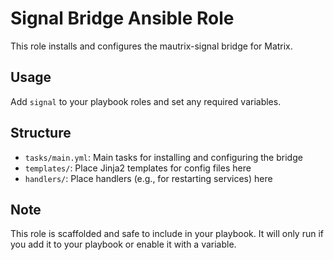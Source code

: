 # Signal Bridge Ansible Role

This role installs and configures the mautrix-signal bridge for Matrix.

## Usage
Add `signal` to your playbook roles and set any required variables.

## Structure
- `tasks/main.yml`: Main tasks for installing and configuring the bridge
- `templates/`: Place Jinja2 templates for config files here
- `handlers/`: Place handlers (e.g., for restarting services) here

## Note
This role is scaffolded and safe to include in your playbook. It will only run if you add it to your playbook or enable it with a variable.
